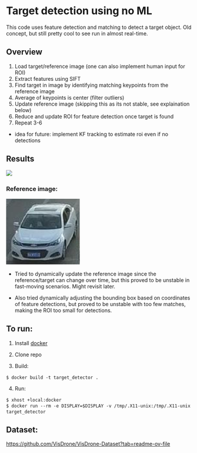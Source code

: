 # Target detection using no ML
This code uses feature detection and matching to detect a target object. Old concept, but still pretty cool to see run in almost real-time.

## Overview
1. Load target/reference image (one can also implement human input for ROI)
2. Extract features using SIFT
3. Find target in image by identifying matching keypoints from the reference image
4. Average of keypoints is center (filter outliers)
5. Update reference image (skipping this as its not stable, see explaination below) 
6. Reduce and update ROI for feature detection once target is found
7. Repeat 3-6 

* idea for future: implement KF tracking to estimate roi even if no detections

## Results
![](assets/results.gif)

### Reference image:
![](assets/target1.png)

* Tried to dynamically update the reference image since the reference/target can change over time, but this proved to be unstable in fast-moving scenarios. Might revisit later.

* Also tried dynamically adjusting the bounding box based on coordinates of feature detections, but proved to be unstable with too few matches, making the ROI too small for detections.

## To run:
1. Install [docker](https://docs.docker.com/engine/install/)

2. Clone repo

3. Build:
```
$ docker build -t target_detector .
```

4. Run:
```
$ xhost +local:docker
$ docker run --rm -e DISPLAY=$DISPLAY -v /tmp/.X11-unix:/tmp/.X11-unix target_detector
```

## Dataset:
https://github.com/VisDrone/VisDrone-Dataset?tab=readme-ov-file
